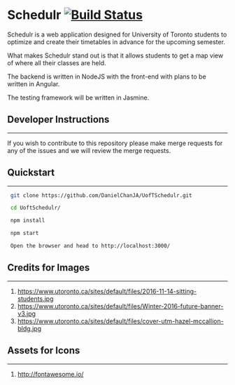 # Schedulr [![Build Status](https://travis-ci.org/DanielChanJA/UofTSchedulr.svg?branch=master)](https://travis-ci.org/DanielChanJA/UofTSchedulr)
Schedulr is a web application designed for University of Toronto students to optimize and create their timetables in advance for the upcoming semester.

What makes Schedulr stand out is that it allows students to get a map view of where all their classes are held.

The backend is written in NodeJS with the front-end with plans to be written in Angular.

The testing framework will be written in Jasmine.

## Developer Instructions
---
If you wish to contribute to this repository please make merge requests for any of the issues and we will review the merge requests.

## Quickstart
---
```bash
 git clone https://github.com/DanielChanJA/UofTSchedulr.git

 cd UoftSchedulr/

 npm install

 npm start

 Open the browser and head to http://localhost:3000/
 ```

## Credits for Images
---
1. https://www.utoronto.ca/sites/default/files/2016-11-14-sitting-students.jpg
2. https://www.utoronto.ca/sites/default/files/Winter-2016-future-banner-v3.jpg
3. https://www.utoronto.ca/sites/default/files/cover-utm-hazel-mccallion-bldg.jpg

## Assets for Icons
---
1. http://fontawesome.io/

